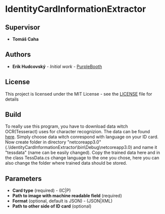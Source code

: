 # IdentityCardInformationExtractor


## Supervisor

* **Tomáš Caha**

## Authors

* **Erik Hudcovský** - *Initial work* - [PurpleBooth](https://github.com/erzik987)

## License

This project is licensed under the MIT License - see the [LICENSE](LICENSE) file for details

## Build 

To really use this program, you have to download data witch OCR(Tesseract) uses for character recognizion. The data can be found [here](https://github.com/tesseract-ocr/tessdata). Simply choose data witch conrespond with language on your ID card. Now create folder in directory "netcoreapp3.0" (.\IdentityCardInformationExtractor\bin\Debug\netcoreapp3.0) and name it "tessdata" (name can be easily changed). Copy the trained data here and in the class TessData.cs change language to the one you chose, here you can also change the folder where trained data should be stored.

## Parameters

* **Card type** (required) - (IC|P)
* **Path to image with machine readable field** (required)
* **Format** (optional, default is JSON) - (JSON|XML)
* **Path to other side of ID card** (optional)

